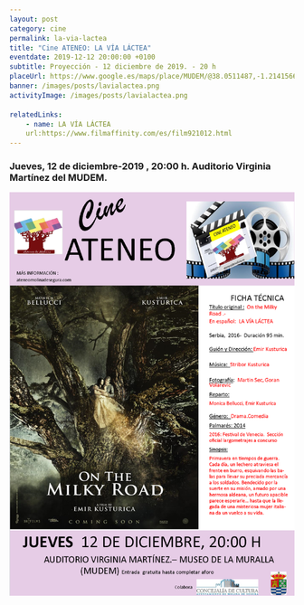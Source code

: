 ```yaml
---
layout: post
category: cine
permalink: la-via-lactea
title: "Cine ATENEO: LA VÍA LÁCTEA"
eventdate: 2019-12-12 20:00:00 +0100
subtitle: Proyección - 12 diciembre de 2019. - 20 h
placeUrl: https://www.google.es/maps/place/MUDEM/@38.0511487,-1.2141566,15z/data=!4m5!3m4!1s0x0:0xde6031502e1b4fbc!8m2!3d38.0511487!4d-1.2141566
banner: /images/posts/lavialactea.png
activityImage: /images/posts/lavialactea.png

relatedLinks:
    - name: LA VÍA LÁCTEA
    url:https://www.filmaffinity.com/es/film921012.html
---
```


### Jueves, 12 de diciembre-2019 , 20:00 h. Auditorio Virginia Martínez del MUDEM.

![cartel](/images/posts/lavialactea.png)


